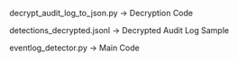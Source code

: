 decrypt_audit_log_to_json.py -> Decryption Code

detections_decrypted.jsonl -> Decrypted Audit Log Sample

eventlog_detector.py -> Main Code
